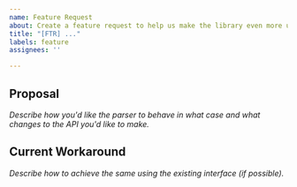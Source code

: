 ```yaml
---
name: Feature Request
about: Create a feature request to help us make the library even more useful
title: "[FTR] ..."
labels: feature
assignees: ''

---
```


## Proposal
_Describe how you'd like the parser to behave in what case and what changes to the API you'd like to make._

## Current Workaround
_Describe how to achieve the same using the existing interface (if possible)._

